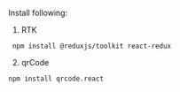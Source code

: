 Install following:

1. RTK

```
 npm install @reduxjs/toolkit react-redux
```

2. qrCode

```
npm install qrcode.react
```
